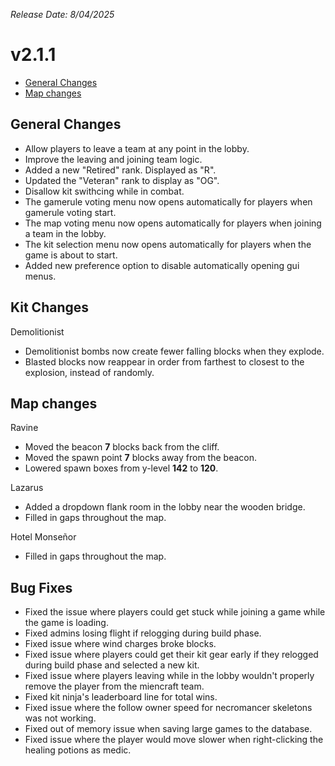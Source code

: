 _Release Date: 8/04/2025_

# v2.1.1

- [General Changes](#general-changes)
- [Map changes](#map-changes)

## General Changes

- Allow players to leave a team at any point in the lobby.
- Improve the leaving and joining team logic.
- Added a new "Retired" rank. Displayed as "R".
- Updated the "Veteran" rank to display as "OG".
- Disallow kit swithcing while in combat.
- The gamerule voting menu now opens automatically for players when gamerule voting start.
- The map voting menu now opens automatically for players when joining a team in the lobby.
- The kit selection menu now opens automatically for players when the game is about to start.
- Added new preference option to disable automatically opening gui menus.

## Kit Changes

Demolitionist

- Demolitionist bombs now create fewer falling blocks when they explode.
- Blasted blocks now reappear in order from farthest to closest to the explosion, instead of randomly.

## Map changes

Ravine

- Moved the beacon **7** blocks back from the cliff.
- Moved the spawn point **7** blocks away from the beacon.
- Lowered spawn boxes from y-level **142** to **120**.

Lazarus

- Added a dropdown flank room in the lobby near the wooden bridge.
- Filled in gaps throughout the map.

Hotel Monseñor

- Filled in gaps throughout the map.

## Bug Fixes

- Fixed the issue where players could get stuck while joining a game while the game is loading.
- Fixed admins losing flight if relogging during build phase.
- Fixed issue where wind charges broke blocks.
- Fixed issue where players could get their kit gear early if they relogged during build phase and selected a new kit.
- Fixed issue where players leaving while in the lobby wouldn't properly remove the player from the miencraft team.
- Fixed kit ninja's leaderboard line for total wins.
- Fixed issue where the follow owner speed for necromancer skeletons was not working.
- Fixed out of memory issue when saving large games to the database.
- Fixed issue where the player would move slower when right-clicking the healing potions as medic.
